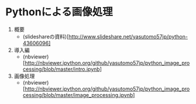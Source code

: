 # Pythonによる画像処理

1. 概要
    * (slideshareの資料)[http://www.slideshare.net/yasutomo57jp/python-43606096]
1. 導入編
    * (nbviewer)[http://nbviewer.ipython.org/github/yasutomo57jp/python_image_processing/blob/master/intro.ipynb]
1. 画像処理
    * (nbviewer)[http://nbviewer.ipython.org/github/yasutomo57jp/python_image_processing/blob/master/image_processing.ipynb]
